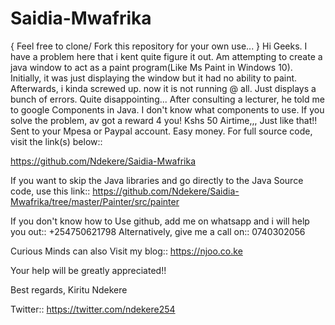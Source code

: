# Saidia-Mwafrika
{ Feel free to clone/ Fork this repository for your own use... }
Hi Geeks. I have a problem here that i kent quite figure it out.
Am attempting to create a java window to act as a paint program(Like Ms Paint in Windows 10).
Initially, it was just displaying the window but it had no ability to paint.
Afterwards, i kinda screwed up. now it is not running @ all. Just displays a bunch of errors. Quite disappointing... 
After consulting a lecturer, he told me to google Components in Java. 
I don't know what components to use. 
If you solve the problem, av got a reward 4 you! Kshs 50 Airtime,,, Just like that!! 
Sent to your Mpesa or Paypal account. Easy money.
For full source code, visit the link(s) below::

https://github.com/Ndekere/Saidia-Mwafrika

If you want to skip the Java libraries and go directly to the Java Source code, use this link::
https://github.com/Ndekere/Saidia-Mwafrika/tree/master/Painter/src/painter


If you don't know how to Use github, add me on whatsapp and i will help you out::
+254750621798 Alternatively, give me a call on:: 0740302056

Curious Minds can also Visit my blog:: https://njoo.co.ke

Your help will be greatly appreciated!! 

Best regards, 
Kiritu Ndekere

Twitter:: https://twitter.com/ndekere254
